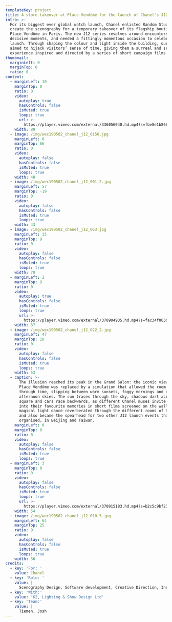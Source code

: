 ```yaml
---
templateKey: project
title: A store takeover at Place Vendôme for the launch of Chanel's J12 watch
intro: >-
  For its biggest ever global watch launch, Chanel enlisted Random Studio to
  create the scenography for a temporary takeover of its flagship boutique on
  Place Vendôme in Paris. The new J12 series revolves around encounters and
  decisive moments, and needed a fittingly momentous occasion to celebrate its
  launch. Through shaping the colour and light inside the building, our design
  aimed to hijack visitors’ sense of time, giving them a surreal and sensory
  experience inspired and directed by a series of short campaign films.
thumbnail:
  marginLeft: 0
  marginTop: 0
  ratio: 0
content:
  - marginLeft: 10
    marginTop: 0
    ratio: 0
    video:
      autoplay: true
      hasControls: false
      isMuted: true
      loops: true
      url: >-
        https://player.vimeo.com/external/336056048.hd.mp4?s=fbe8e1b86618f5a3e2d93597cc7cebed76ba4350&profile_id=175
    width: 80
  - image: /img/wec190502_chanel_j12_0150.jpg
    marginLeft: 0
    marginTop: 66
    ratio: 0
    video:
      autoplay: false
      hasControls: false
      isMuted: true
      loops: true
    width: 48
  - image: /img/wec190502_chanel_j12_001_2.jpg
    marginLeft: 57
    marginTop: -19
    ratio: 0
    video:
      autoplay: false
      hasControls: false
      isMuted: true
      loops: true
    width: 43
  - image: /img/wec190502_chanel_j12_063.jpg
    marginLeft: 15
    marginTop: 9
    ratio: 0
    video:
      autoplay: false
      hasControls: false
      isMuted: true
      loops: true
    width: 70
  - marginLeft: 2
    marginTop: 9
    ratio: 0
    video:
      autoplay: true
      hasControls: false
      isMuted: true
      loops: true
      url: >-
        https://player.vimeo.com/external/370904935.hd.mp4?s=fac34f063d29e7662baf300d5e97fadf9006ede5&profile_id=175
    width: 37
  - image: /img/wec190502_chanel_j12_022_2.jpg
    marginLeft: 47
    marginTop: 18
    ratio: 0
    video:
      autoplay: false
      hasControls: false
      isMuted: true
      loops: true
    width: 53
  - caption: >-
      The illusion reached its peak in the Grand Salon: the iconic view out onto
      Place Vendôme was replaced by a simulation that allowed the room to travel
      through time, slipping between warm sunsets, foggy mornings and glowing
      afternoon skies. The sun traces through the sky, shadows dart across the
      square and cars race backwards, as different Chanel muses invite visitors
      into their favourite memories in short films screened on the walls. This
      magical light dance reverberated through the different rooms of the store,
      and also became the spearhead for two other J12 launch events that we
      organised, in Beijing and Taiwan.
    marginLeft: 0
    marginTop: 0
    ratio: 0
    video:
      autoplay: false
      hasControls: false
      isMuted: true
      loops: true
  - marginLeft: 3
    marginTop: 0
    ratio: 0
    video:
      autoplay: false
      hasControls: false
      isMuted: true
      loops: true
      url: >-
        https://player.vimeo.com/external/370915183.hd.mp4?s=b2c5c9bf232eb3767727ff6bcc1e3f0c850eae23&profile_id=175
    width: 54
  - image: /img/wec190502_chanel_j12_010_5.jpg
    marginLeft: 64
    marginTop: 25
    ratio: 0
    video:
      autoplay: false
      hasControls: false
      isMuted: true
      loops: true
    width: 36
credits:
  - key: 'For: '
    value: Chanel
  - key: 'Role: '
    value: |
      Scenography Design, Software development, Creative Direction, Installation
  - key: 'With:'
    value: 'K2, Lighting & Show Design Ltd'
  - key: 'Team:'
    value: |
      Tiemen, Josh
---
```


